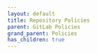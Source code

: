 ```yaml
---
layout: default
title: Repository Policies
parent: GitLab Policies
grand_parent: Policies
has_children: true
---
```

